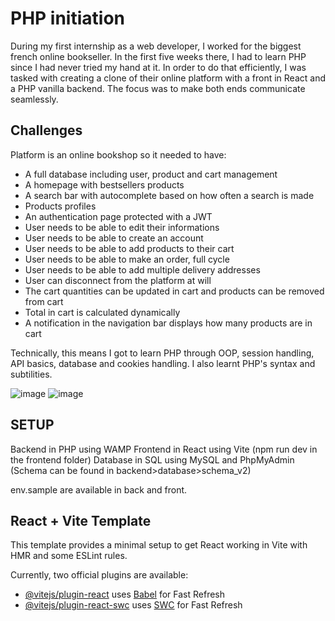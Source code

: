 # PHP initiation

During my first internship as a web developer, I worked for the biggest french online bookseller. In the first five weeks there, I had to learn PHP since I had never tried my hand at it. In order to do that efficiently, I was tasked with creating a clone of their online platform with a front in React and a PHP vanilla backend. The focus was to make both ends communicate seamlessly. 

## Challenges

Platform is an online bookshop so it needed to have:
- A full database including user, product and cart management
- A homepage with bestsellers products
- A search bar with autocomplete based on how often a search is made
- Products profiles
- An authentication page protected with a JWT
- User needs to be able to edit their informations
- User needs to be able to create an account
- User needs to be able to add products to their cart
- User needs to be able to make an order, full cycle
- User needs to be able to add multiple delivery addresses
- User can disconnect from the platform at will
- The cart quantities can be updated in cart and products can be removed from cart
- Total in cart is calculated dynamically
- A notification in the navigation bar displays how many products are in cart

Technically, this means I got to learn PHP through OOP, session handling, API basics, database and cookies handling. I also learnt PHP's syntax and subtilities.

![image](https://github.com/FlorenceBuchelet/decitrephpbackend/assets/144147299/3f58c06f-b171-4d47-b9a3-ee404e504cc4)
![image](https://github.com/FlorenceBuchelet/decitrephpbackend/assets/144147299/f6afc173-5927-418d-b8bc-7809beed5505)

## SETUP

Backend in PHP using WAMP
Frontend in React using Vite (npm run dev in the frontend folder)
Database in SQL using MySQL and PhpMyAdmin (Schema can be found in backend>database>schema_v2)

env.sample are available in back and front.

## React + Vite Template

This template provides a minimal setup to get React working in Vite with HMR and some ESLint rules.

Currently, two official plugins are available:

- [@vitejs/plugin-react](https://github.com/vitejs/vite-plugin-react/blob/main/packages/plugin-react/README.md) uses [Babel](https://babeljs.io/) for Fast Refresh
- [@vitejs/plugin-react-swc](https://github.com/vitejs/vite-plugin-react-swc) uses [SWC](https://swc.rs/) for Fast Refresh
